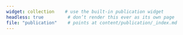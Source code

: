 ```yaml
---
widget: collection    # use the built-in publication widget
headless: true         # don’t render this ever as its own page
file: "publication"    # points at content/publication/_index.md
---
```

